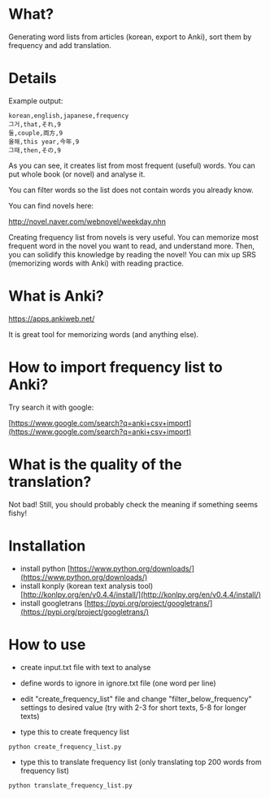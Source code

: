 # What?

Generating word lists from articles (korean, export to Anki), sort them by frequency and add translation.

# Details

Example output:

```csv
korean,english,japanese,frequency
그거,that,それ,9
둘,couple,両方,9
올해,this year,今年,9
그때,then,その,9
```

As you can see, it creates list from most frequent (useful) words. You can put whole book (or novel) and analyse it.

You can filter words so the list does not contain words you already know.

You can find novels here:

http://novel.naver.com/webnovel/weekday.nhn

Creating frequency list from novels is very useful. You can memorize most frequent word in the novel you want to read, and understand more.
Then, you can solidify this knowledge by reading the novel! You can mix up SRS (memorizing words with Anki) with reading practice.

# What is Anki?

https://apps.ankiweb.net/

It is great tool for memorizing words (and anything else).

# How to import frequency list to Anki?

Try search it with google:

[https://www.google.com/search?q=anki+csv+import](https://www.google.com/search?q=anki+csv+import)

# What is the quality of the translation?

Not bad! Still, you should probably check the meaning if something seems fishy!

# Installation

- install python
[https://www.python.org/downloads/](https://www.python.org/downloads/)
- install konply (korean text analysis tool)
[http://konlpy.org/en/v0.4.4/install/](http://konlpy.org/en/v0.4.4/install/)
- install googletrans
[https://pypi.org/project/googletrans/](https://pypi.org/project/googletrans/)

# How to use

- create input.txt file with text to analyse

- define words to ignore in ignore.txt file (one word per line)

- edit "create_frequency_list" file and change "filter_below_frequency" settings to desired value (try with 2-3 for short texts, 5-8 for longer texts)

- type this to create frequency list
```
python create_frequency_list.py
```
- type this to translate frequency list (only translating top 200 words from frequency list)
```
python translate_frequency_list.py 
```

